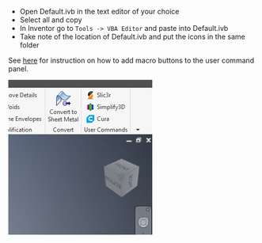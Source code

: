 
* Open Default.ivb in the text editor of your choice
* Select all and copy
* In Inventor go to `Tools -> VBA Editor` and paste into Default.ivb
* Take note of the location of Default.ivb and put the icons in the same folder

See [here](http://docs.autodesk.com/INVPRO/2010/ENU/Autodesk%20Inventor%202010%20Help/index.html?url=WS1a9193826455f5ff5f7e8f111d485187134b3-procedure3.htm,topicNumber=d0e58956) for instruction on how to add macro buttons to the user command panel.

![User commands](screenshot/panel.png)
